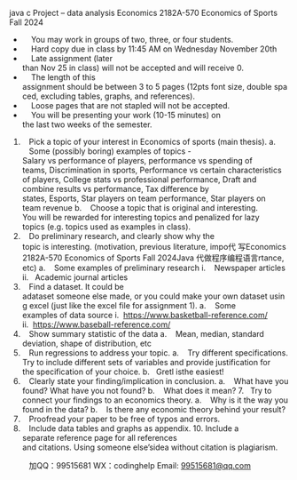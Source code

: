 java c
Project – data analysis
Economics 2182A-570
Economics of Sports
Fall 2024
-     You may work in groups of two, three, or four students.
-     Hard copy due in class by 11:45 AM on Wednesday November 20th
-     Late assignment (later than Nov 25 in class) will not be accepted and will receive 0.
-     The length of this assignment should be between 3 to 5 pages (12pts font size, double spaced, excluding tables, graphs, and references).
-     Loose pages that are not stapled will not be accepted.
-     You will be presenting your work (10-15 minutes) on the last two weeks of the semester.
1.    Pick a topic of your interest in Economics of sports (main thesis).
a.    Some (possibly boring) examples of topics - Salary vs performance of players, performance vs spending of teams, Discrimination in sports, Performance vs certain characteristics of players, College stats vs professional performance, Draft and combine results vs performance, Tax difference by states, Esports, Star players on team performance, Star players on team revenue
b.    Choose a topic that is original and interesting. You will be rewarded for interesting topics and penalized for lazy topics (e.g. topics used as examples in class).
2.    Do preliminary research, and clearly show why the topic is interesting. (motivation, previous literature, impo代 写Economics 2182A-570 Economics of Sports Fall 2024Java
代做程序编程语言rtance, etc)
a.    Some examples of preliminary research
i.    Newspaper articles
ii.   Academic journal articles
3.    Find a dataset. It could be adataset someone else made, or you could make your own dataset using excel (just like the excel file for assignment 1).
a.    Some examples of data source
i.  https://www.basketball-reference.com/
ii.  https://www.baseball-reference.com/
4.    Show summary statistic of the data
a.    Mean, median, standard deviation, shape of distribution, etc
5.    Run regressions to address your topic.
a.    Try different specifications. Try to include different sets of variables and provide justification for the specification of your choice.
b.   Gretl isthe easiest!
6.    Clearly state your finding/implication in conclusion.
a.    What have you found? What have you not found?
b.    What does it mean?
7.   Try to connect your findings to an economics theory.
a.    Why is it the way you found in the data?
b.    Is there any economic theory behind your result?
8.    Proofread your paper to be free of typos and errors.
9.    Include data tables and graphs as appendix.
10. Include a separate reference page for all references and citations. Using someone else’sidea without citation is plagiarism.







         
加QQ：99515681  WX：codinghelp  Email: 99515681@qq.com
